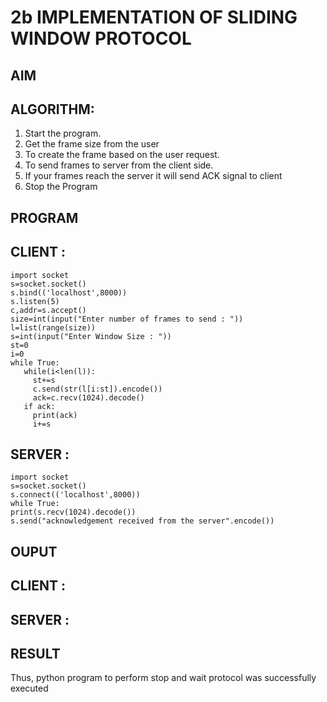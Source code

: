 # 2b IMPLEMENTATION OF SLIDING WINDOW PROTOCOL
## AIM
## ALGORITHM:
1. Start the program.
2. Get the frame size from the user
3. To create the frame based on the user request.
4. To send frames to server from the client side.
5. If your frames reach the server it will send ACK signal to client
6. Stop the Program
## PROGRAM
## CLIENT :
```
import socket
s=socket.socket()
s.bind(('localhost',8000))
s.listen(5)
c,addr=s.accept()
size=int(input("Enter number of frames to send : "))
l=list(range(size))
s=int(input("Enter Window Size : "))
st=0
i=0
while True:
   while(i<len(l)):
     st+=s
     c.send(str(l[i:st]).encode())
     ack=c.recv(1024).decode()
   if ack:
     print(ack)
     i+=s
```
## SERVER :
```
import socket
s=socket.socket()
s.connect(('localhost',8000))
while True:
print(s.recv(1024).decode())
s.send("acknowledgement received from the server".encode())
```

## OUPUT
## CLIENT :

## SERVER :
## RESULT
Thus, python program to perform stop and wait protocol was successfully executed
